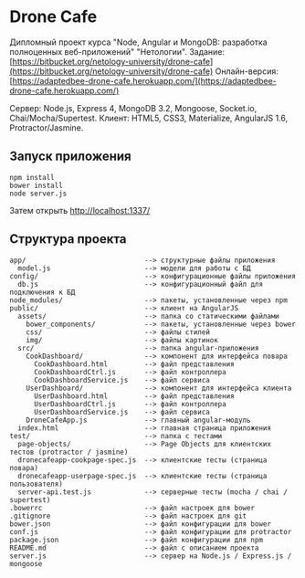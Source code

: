 # Drone Cafe

Дипломный проект курса "Node, Angular и MongoDB: разработка полноценных веб-приложений" "Нетологии".
Задание: [https://bitbucket.org/netology-university/drone-cafe](https://bitbucket.org/netology-university/drone-cafe)
Онлайн-версия: [https://adaptedbee-drone-cafe.herokuapp.com/](https://adaptedbee-drone-cafe.herokuapp.com/)

Сервер: Node.js, Express 4, MongoDB 3.2, Mongoose, Socket.io, Chai/Mocha/Supertest.
Клиент: HTML5, CSS3, Materialize, AngularJS 1.6, Protractor/Jasmine.

## Запуск приложения

```
npm install
bower install
node server.js
```

Затем открыть [http://localhost:1337/](http://localhost:1337/)

## Структура проекта

```
app/                             --> структурные файлы приложения
  model.js                       --> модели для работы с БД
config/                          --> конфигурационные файлы приложения
  db.js                          --> конфигурационный файл для подключения к БД
node_modules/                    --> пакеты, установленные через npm
public/                          --> клиент на AngularJS
  assets/                        --> папка со статическими файлами
    bower_components/            --> пакеты, установленные через bower
    css/                         --> файлы стилей
    img/                         --> файлы картинок
  src/                           --> папка angular-приложения
    CookDashboard/               --> компонент для интерфейса повара
      CookDashboard.html         --> файл представления
      CookDashboardCtrl.js       --> файл контроллера
      CookDashboardService.js    --> файл сервиса
    UserDashboard/               --> компонент для интерфейса клиента
      UserDashboard.html         --> файл представления
      UserDashboardCtrl.js       --> файл контроллера
      UserDashboardService.js    --> файл сервиса
    DroneCafeApp.js              --> главный angular-модуль
  index.html                     --> главная страница приложения
test/                            --> папка с тестами
  page-objects/                  --> Page Objects для клиентских тестов (protractor / jasmine)
  dronecafeapp-cookpage-spec.js  --> клиентские тесты (страница повара)
  dronecafeapp-userpage-spec.js  --> клиентские тесты (страница пользователя)
  server-api.test.js             --> серверные тесты (mocha / chai / supertest)
.bowerrc                         --> файл настроек для bower
.gitignore                       --> файл настроек для git
bower.json                       --> файл конфигурации для bower
conf.js                          --> файл конфигурации для protractor
package.json                     --> файл конфигурации для npm
README.md                        --> файл с описанием проекта
server.js                        --> сервер на Node.js / Express.js / mongoose
```